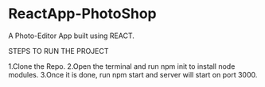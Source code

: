 # ReactApp-PhotoShop

A Photo-Editor App built using REACT.

STEPS TO RUN THE PROJECT

1.Clone the Repo.
2.Open the terminal and run npm init to install node modules.
3.Once it is done, run npm start and server will start on port 3000.
